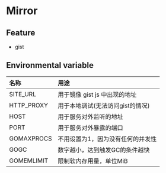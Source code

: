 # Mirror

## Feature

- gist

## Environmental variable

| 名称         | 用途                  |
|:-----------|:--------------------|
| SITE_URL   | 用于镜像 gist js 中出现的地址 |
| HTTP_PROXY | 用于本地调试(无法访问gist的情况) |
| HOST       | 用于服务对外监听的地址         |
| PORT       | 用于服务对外暴露的端口         |
| GOMAXPROCS | 不用设置为1，因为没有任何的并发性   |
| GOGC       | 数字越小，达到触发GC的条件越快    |
| GOMEMLIMIT | 限制软内存用量，单位MiB       |
